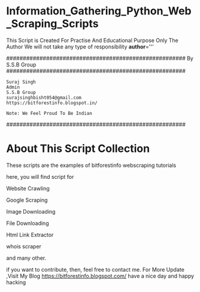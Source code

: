 # Information_Gathering_Python_Web_Scraping_Scripts
This Script is Created For Practise And Educational Purpose Only
The Author We will not take any type of responsibility
__author__='''

######################################################
                By S.S.B Group                          
######################################################

    Suraj Singh
    Admin
    S.S.B Group
    surajsinghbisht054@gmail.com
    https://bitforestinfo.blogspot.in/

    Note: We Feel Proud To Be Indian
######################################################

# About This Script Collection
These scripts are the examples of bitforestinfo webscraping tutorials

here, you will find script for

Website Crawling

Google Scraping

Image Downloading

File Downloading

Html Link Extractor

whois scraper

and many other. 

if you want to contribute,
then, feel free to contact me.
For More Update ,Visit My Blog
https://bitforestinfo.blogspot.com/
have a nice day
and happy hacking
